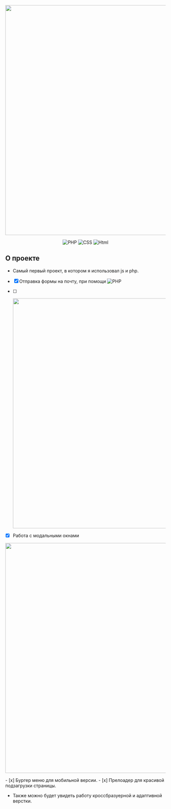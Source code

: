 <p align="center">
  <img src="https://i.ibb.co/xJgbGtD/header.jpg" alt="" width="720">
 </p>

<p align="center">
  <img src="https://img.shields.io/badge/-PHP-plum" alt="PHP">
    <img src="https://img.shields.io/badge/-CSS-blueviolet" alt="CSS">
    <img src="https://img.shields.io/badge/-Html-orange" alt="Html">
</p>

## О проекте
  
-  Самый первый проект, в котором я использовал js и php. 
- [x] Отправка формы на почту, при помощи <img src="https://img.shields.io/badge/-PHP-plum" alt="PHP">

- [ ] <p align="center"> 
  <img src="https://i.ibb.co/G5R4HHt/q-FTa-Ghyr-MVk.jpg" alt="" width="720">
 </p>
 
- [x] Работа с модальными окнами 
<p align="center"> 
  <img src="https://i.ibb.co/M5sCwYM/Pb-TDV-8-G70g.jpg" alt="" width="720">
 </p>
- [x] Бургер меню для мобильной версии.
- [x] Прелоадер для красивой подзагрузки страницы.


-  Также можно будет увидеть работу кроссбразуерной и адаптивной верстки.
